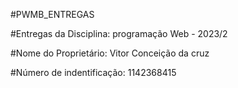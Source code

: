 #PWMB_ENTREGAS

#Entregas da Disciplina: programação Web - 2023/2
 
#Nome do Proprietário: Vitor Conceição da cruz

#Número de indentificação: 1142368415 
